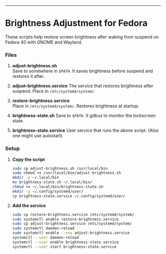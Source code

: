---

# Brightness Adjustment for Fedora

These scripts help restore screen brightness after waking from suspend on Fedora 40 with GNOME and Wayland.

### Files

1. **adjust-brightness.sh**  
   Save to somewhere in `$PATH`. It saves brightness before suspend and restores it after.

2. **adjust-brightness.service**
   The service that restores brightness after suspend. Place in `/etc/systemd/system/`.

4. **restore-brightness.service**  
   Place in `/etc/systemd/system/`. Restores brightness at startup.
   
5. **brightness-state.sh**
   Save to `$PATH`. It gdbus to monitor the lockscreen state.
   
7. **brightness-state.service**
   User service that runs the above script. (Also one might use autostart)

### Setup

1. **Copy the script**  
   ```sh
   sudo cp adjust-brightness.sh /usr/local/bin
   sudo chmod +x /usr/local/bin/adjust-brightness.sh
   mkdir -p ~/.local/bin
   mv brightness-state.sh ~/.local/bin/
   chmod +x ~/.local/bin/brightness-state.sh
   mkdir -p ~/.config/systemd/user/
   cp brightness-state.service ~/.config/systemd/user/
   
   ```

2. **Add the service**  
   ```sh
   sudo cp restore-brightness.service /etc/systemd/system/
   sudo systemctl enable restore-brightness.service
   sudo cp adjust-brightness.service /etc/systemd/system/
   sudo systemctl daemon-reload
   sudo systemctl enable --now adjust-brightness.service
   systemctl --user daemon-reload
   systemctl --user enable brightness-state.service
   systemctl --user start brightness-state.service
   
   ```
